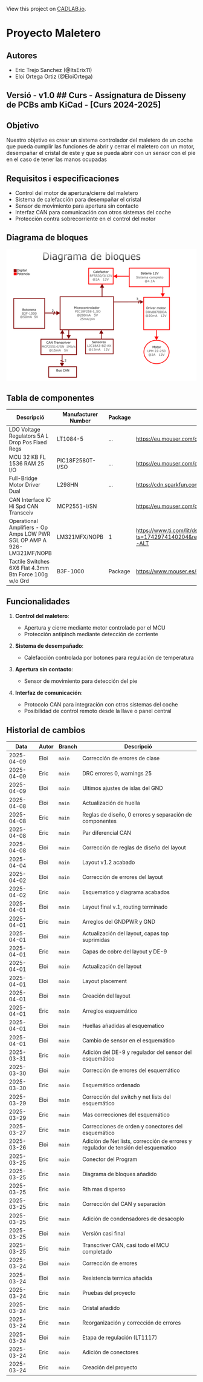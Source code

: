 View this project on [CADLAB.io](https://cadlab.io/project/29036). 

# Proyecto Maletero

## Autores
- Eric Trejo Sanchez (@ItsErix11)
- Eloi Ortega Ortiz (@EloiOrtega)

## Versió - v1.0 ## Curs - Assignatura de Disseny de PCBs amb KiCad - [Curs 2024-2025]

## Objetivo 
Nuestro objetivo es crear un sistema controlador del maletero de un coche que pueda cumplir las funciones de abrir y cerrar el maletero con un motor, desempañar el cristal de este y que se pueda abrir con un sensor con el pie en el caso de tener las manos ocupadas

## Requisitos i especificaciones
- Control del motor de apertura/cierre del maletero
- Sistema de calefacción para desempañar el cristal
- Sensor de movimiento para apertura sin contacto
- Interfaz CAN para comunicación con otros sistemas del coche
- Protección contra sobrecorriente en el control del motor

## Diagrama de bloques 
![alt text](diagrama_bloques.png)
## Tabla de componentes
| Descripció | Manufacturer Number | Package | Datasheet | Proveïdor | Unitats |
|------------|--------------------|---------|----------|----------|---------|
| LDO Voltage Regulators 5A L Drop Pos Fixed Regs | LT1084-5 | ... | https://eu.mouser.com/datasheet/2/609/1083ffe-3123432.pdf | MouserElectronics | 1 |
| MCU 32 KB FL 1536 RAM 25 I/O | PIC18F2580T-I/SO | ... | https://eu.mouser.com/datasheet/2/268/39637d-3443674.pdf | MouserElectronics | 1 |
| Full-Bridge Motor Driver Dual | L298HN | ... | https://cdn.sparkfun.com/assets/7/1/d/6/c/Full-Bridge_Motor_Driver_Dual_-_L298N.pdf | sparkfun | 1 |
| CAN Interface IC Hi Spd CAN Transceiv | MCP2551-I/SN |  | https://eu.mouser.com/datasheet/2/268/20001667G-3441642.pdf | MouserElectronics | 1 |
| Operational Amplifiers - Op Amps LOW PWR SGL OP AMP A 926-LM321MF/NOPB | LM321MFX/NOPB | 1 | https://www.ti.com/lit/ds/symlink/lm321.pdf?ts=1742974140204&ref_url=https%253A%252F%252Fwww.ti.com%252Fproduct%252FLM321%253FkeyMatch%253DLM321%2526tisearch%253Duniversal_search%2526usecase%253DGPN-ALT | TexasInstruments | 1 |
| Tactile Switches 6X6 Flat 4.3mm Btn Force 100g w/o Grd | B3F-1000 | Package | https://www.mouser.es/datasheet/2/307/en_b3f-1664344.pdf | MouserElectronics | 3 |

## Funcionalidades
1. **Control del maletero**:
   - Apertura y cierre mediante motor controlado por el MCU
   - Protección antipinch mediante detección de corriente
   
2. **Sistema de desempañado**:
   - Calefacción controlada por botones para regulación de temperatura
   
3. **Apertura sin contacto**:
   - Sensor de movimiento para detección del pie

4. **Interfaz de comunicación**:
   - Protocolo CAN para integración con otros sistemas del coche
   - Posibilidad de control remoto desde la llave o panel central

## Historial de cambios 
| Data | Autor | Branch | Descripció |
|------|------|--------|------------|
| 2025-04-09 | Eloi | `main` | Corrección de errores de clase |
| 2025-04-09 | Eric | `main` | DRC errores 0, warnings 25 |
| 2025-04-09 | Eloi | `main` | Ultimos ajustes de islas del GND |
| 2025-04-08 | Eloi | `main` | Actualización de huella |
| 2025-04-08 | Eric | `main` | Reglas de diseño, 0 errores y separación de componentes |
| 2025-04-08 | Eric | `main` | Par diferencial CAN |
| 2025-04-08 | Eloi | `main` | Corrección de reglas de diseño del layout | 
| 2025-04-04 | Eloi | `main` | Layout v1.2 acabado |
| 2025-04-02 | Eloi | `main` | Corrección de errores del layout |
| 2025-04-02 | Eric | `main` | Esquematico y diagrama acabados |
| 2025-04-01 | Eloi | `main` | Layout final v.1, routing terminado |
| 2025-04-01 | Eric | `main` | Arreglos del GNDPWR y GND |
| 2025-04-01 | Eloi | `main` | Actualización del layout, capas top suprimidas |
| 2025-04-01 | Eric | `main` | Capas de cobre del layout y DE-9 |
| 2025-04-01 | Eloi | `main` | Actualización del layout |
| 2025-04-01 | Eloi | `main` | Layout placement |
| 2025-04-01 | Eloi | `main` | Creación del layout |
| 2025-04-01 | Eric | `main` | Arreglos esquemático |
| 2025-04-01 | Eloi | `main` | Huellas añadidas al esquematico |
| 2025-04-01 | Eloi | `main` | Cambio de sensor en el esquemático |
| 2025-03-31 | Eric | `main` | Adición del DE-9 y regulador del sensor del esquemático|
| 2025-03-30 | Eloi | `main` | Corrección de errores del esquemático |
| 2025-03-30 | Eric | `main` | Esquemático ordenado |
| 2025-03-29 | Eloi | `main` | Corrección del switch y net lists del esquemático |
| 2025-03-29 | Eric | `main` | Mas correcciones del esquemático |
| 2025-03-27 | Eric | `main` | Correcciones de orden y conectores del esquemático|
| 2025-03-26 | Eloi | `main` | Adición de Net lists, corrección de errores y regulador de tensión del esquematico |
| 2025-03-25 | Eric | `main` | Conector del Program |
| 2025-03-25 | Eric | `main` | Diagrama de bloques añadido |
| 2025-03-25 | Eric | `main` | Rth mas disperso |
| 2025-03-25 | Eric | `main` | Corrección del CAN y separación |
| 2025-03-25 | Eric | `main` | Adición de condensadores de desacoplo |
| 2025-03-25 | Eloi | `main` | Versión casi final |
| 2025-03-25 | Eric | `main` | Transcriver CAN, casi todo el MCU completado |
| 2025-03-24 | Eloi | `main` | Corrección de errores |
| 2025-03-24 | Eloi | `main` | Resistencia termica añadida |
| 2025-03-24 | Eric | `main` | Pruebas del proyecto |
| 2025-03-24 | Eric | `main` | Cristal añadido |
| 2025-03-24 | Eric | `main` | Reorganización y corrección de errores |
| 2025-03-24 | Eloi | `main` | Etapa de regulación (LT1117) |
| 2025-03-24 | Eric | `main` | Adición de conectores |
| 2025-03-24 | Eric | `main` | Creación del proyecto |

